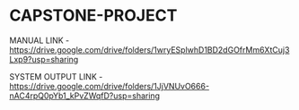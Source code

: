 ﻿# CAPSTONE-PROJECT
 
MANUAL LINK - https://drive.google.com/drive/folders/1wryESplwhD1BD2dGOfrMm6XtCuj3Lxp9?usp=sharing

SYSTEM OUTPUT LINK - https://drive.google.com/drive/folders/1JjVNUvO666-nAC4rpQ0pYb1_kPvZWqfD?usp=sharing

